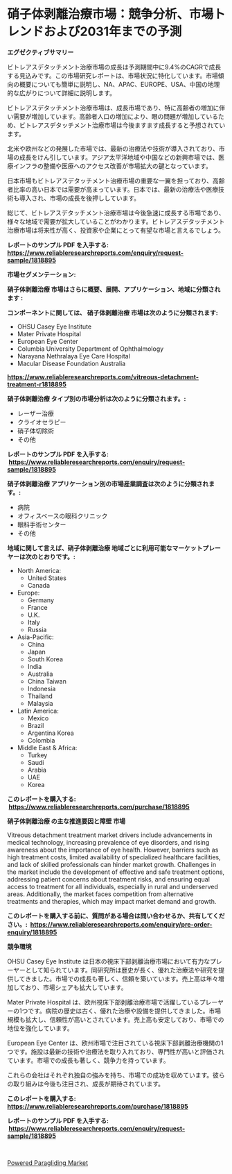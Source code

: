 <p><h1>硝子体剥離治療市場：競争分析、市場トレンドおよび2031年までの予測</h1></p><p><strong>エグゼクティブサマリー</strong></p>
<p><p>ビトレアスデタッチメント治療市場の成長は予測期間中に9.4%のCAGRで成長する見込みです。この市場研究レポートは、市場状況に特化しています。市場傾向の概要についても簡単に説明し、NA、APAC、EUROPE、USA、中国の地理的な広がりについて詳細に説明します。</p><p>ビトレアスデタッチメント治療市場は、成長市場であり、特に高齢者の増加に伴い需要が増加しています。高齢者人口の増加により、眼の問題が増加しているため、ビトレアスデタッチメント治療市場は今後ますます成長すると予想されています。</p><p>北米や欧州などの発展した市場では、最新の治療法や技術が導入されており、市場の成長をけん引しています。アジア太平洋地域や中国などの新興市場では、医療インフラの整備や医療へのアクセス改善が市場拡大の鍵となっています。</p><p>日本市場もビトレアスデタッチメント治療市場の重要な一翼を担っており、高齢者比率の高い日本では需要が高まっています。日本では、最新の治療法や医療技術も導入され、市場の成長を後押ししています。</p><p>総じて、ビトレアスデタッチメント治療市場は今後急速に成長する市場であり、様々な地域で需要が拡大していることがわかります。ビトレアスデタッチメント治療市場は将来性が高く、投資家や企業にとって有望な市場と言えるでしょう。</p></p>
<p><strong>レポートのサンプル PDF を入手する: <a href="https://www.reliableresearchreports.com/enquiry/request-sample/1818895">https://www.reliableresearchreports.com/enquiry/request-sample/1818895</a></strong></p>
<p><strong>市場セグメンテーション:</strong></p>
<p><strong> 硝子体剥離治療 市場はさらに概要、展開、アプリケーション、地域に分類されます :</strong></p>
<p><strong>コンポーネントに関しては、 硝子体剥離治療 市場は次のように分類されます: &nbsp;</strong></p>
<p><ul><li>OHSU Casey Eye Institute</li><li>Mater Private Hospital</li><li>European Eye Center</li><li>Columbia University Department of Ophthalmology</li><li>Narayana Nethralaya Eye Care Hospital</li><li>Macular Disease Foundation Australia</li></ul></p>
<p><strong><a href="https://www.reliableresearchreports.com/vitreous-detachment-treatment-r1818895">https://www.reliableresearchreports.com/vitreous-detachment-treatment-r1818895</a></strong></p>
<p><strong> 硝子体剥離治療 タイプ別の市場分析は次のように分類されます。:</strong></p>
<p><ul><li>レーザー治療</li><li>クライオセラピー</li><li>硝子体切除術</li><li>その他</li></ul></p>
<p><strong>レポートのサンプル PDF を入手する: &nbsp;<a href="https://www.reliableresearchreports.com/enquiry/request-sample/1818895">https://www.reliableresearchreports.com/enquiry/request-sample/1818895</a></strong></p>
<p><strong> 硝子体剥離治療 アプリケーション別の市場産業調査は次のように分類されます。:</strong></p>
<p><ul><li>病院</li><li>オフィスベースの眼科クリニック</li><li>眼科手術センター</li><li>その他</li></ul></p>
<p><strong>地域に関して言えば、硝子体剥離治療 地域ごとに利用可能なマーケットプレーヤーは次のとおりです。:</strong></p>
<p><ul>
    <li>
        North America:
        <ul>
            <li>United States</li>
            <li>Canada</li>
        </ul>
    </li>
    <li>
        Europe:
        <ul>
            <li>Germany</li>
            <li>France</li>
            <li>U.K.</li>
            <li>Italy</li>
            <li>Russia</li>
        </ul>
    </li>
    <li>
        Asia-Pacific:
        <ul>
            <li>China</li>
            <li>Japan</li>
            <li>South Korea</li>
            <li>India</li>
            <li>Australia</li>
            <li>China Taiwan</li>
            <li>Indonesia</li>
            <li>Thailand</li>
            <li>Malaysia</li>
        </ul>
    </li>
    <li>
        Latin America:
        <ul>
            <li>Mexico</li>
            <li>Brazil</li>
            <li>Argentina Korea</li>
            <li>Colombia</li>
        </ul>
    </li>
    <li>
        Middle East & Africa:
        <ul>
            <li>Turkey</li>
            <li>Saudi</li>
            <li>Arabia</li>
            <li>UAE</li>
            <li>Korea</li>
        </ul>
    </li>
    </ul></p>
<p><strong>このレポートを購入する: &nbsp;<a href="https://www.reliableresearchreports.com/purchase/1818895">https://www.reliableresearchreports.com/purchase/1818895</a></strong></p>
<p><strong>硝子体剥離治療 の主な推進要因と障壁 市場</strong></p>
<p><p>Vitreous detachment treatment market drivers include advancements in medical technology, increasing prevalence of eye disorders, and rising awareness about the importance of eye health. However, barriers such as high treatment costs, limited availability of specialized healthcare facilities, and lack of skilled professionals can hinder market growth. Challenges in the market include the development of effective and safe treatment options, addressing patient concerns about treatment risks, and ensuring equal access to treatment for all individuals, especially in rural and underserved areas. Additionally, the market faces competition from alternative treatments and therapies, which may impact market demand and growth.</p></p>
<p><strong>このレポートを購入する前に、質問がある場合は問い合わせるか、共有してください。:&nbsp; <a href="https://www.reliableresearchreports.com/enquiry/pre-order-enquiry/1818895">https://www.reliableresearchreports.com/enquiry/pre-order-enquiry/1818895</a></strong></p>
<p><strong>競争環境</strong></p>
<p><p>OHSU Casey Eye Institute は日本の視床下部剥離治療市場において有力なプレーヤーとして知られています。同研究所は歴史が長く、優れた治療法や研究を提供してきました。市場での成長も著しく、信頼を築いています。売上高は年々増加しており、市場シェアも拡大しています。</p><p>Mater Private Hospital は、欧州視床下部剥離治療市場で活躍しているプレーヤーの1つです。病院の歴史は古く、優れた治療や設備を提供してきました。市場規模も拡大し、信頼性が高いとされています。売上高も安定しており、市場での地位を強化しています。</p><p>European Eye Center は、欧州市場で注目されている視床下部剥離治療機関の1つです。施設は最新の技術や治療法を取り入れており、専門性が高いと評価されています。市場での成長も著しく、競争力を持っています。</p><p>これらの会社はそれぞれ独自の強みを持ち、市場での成功を収めています。彼らの取り組みは今後も注目され、成長が期待されています。</p></p>
<p><strong>このレポートを購入する: &nbsp; <a href="https://www.reliableresearchreports.com/purchase/1818895">https://www.reliableresearchreports.com/purchase/1818895</a></strong></p>
<p><strong>レポートのサンプル PDF を入手する: &nbsp;<a href="https://www.reliableresearchreports.com/enquiry/request-sample/1818895">https://www.reliableresearchreports.com/enquiry/request-sample/1818895</a></strong><strong></strong></p>
<p>&nbsp;</p>
<p><p><a href="https://github.com/Angelnienowdseej3e45z3p8c/Market-Research-Report-List-2/blob/main/powered-paragliding-market.md">Powered Paragliding Market</a></p></p>